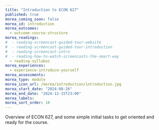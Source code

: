 ```yaml
---
title: "Introduction to ECON 627"
published: true
morea_coming_soon: false
morea_id: introduction
morea_outcomes:
  - outcome-course-structure
morea_readings:
#  - reading-screencast-guided-tour-website
#  - reading-screencast-guided-tour-introduction
#  - reading-screencast-intro
#  - reading-how-to-watch-screencasts-the-smart-way
  - reading-syllabus
morea_experiences:
  - experience-introduce-yourself
morea_assessments:
morea_type: module
morea_icon_url: /morea/introduction/introduction.jpg
morea_start_date: "2024-08-26"
morea_end_date: "2024-12-15T23:00"
morea_labels:
morea_sort_order: 10
---
```


Overview of ECON 627, and some simple initial tasks to get oriented and ready for the course.
